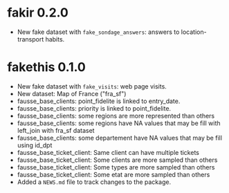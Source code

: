 # fakir 0.2.0

* New fake dataset with `fake_sondage_answers`: answers to location-transport habits.

# fakethis 0.1.0

* New fake dataset with `fake_visits`: web page visits.
* New dataset: Map of France ("fra_sf")
* fausse_base_clients: point_fidelite is linked to entry_date.
* fausse_base_clients: priority is linked to point_fidelite.
* fausse_base_clients: some regions are more represented than others
* fausse_base_clients: some regions have NA values that may be fill with left_join with fra_sf dataset
* fausse_base_clients: some departement have NA values that may be fill using id_dpt
* fausse_base_ticket_client: Same client can have multiple tickets
* fausse_base_ticket_client:  Some clients are more sampled than others
* fausse_base_ticket_client:  Some types are more sampled than others
* fausse_base_ticket_client:  Some etat are more sampled than others
* Added a `NEWS.md` file to track changes to the package.
